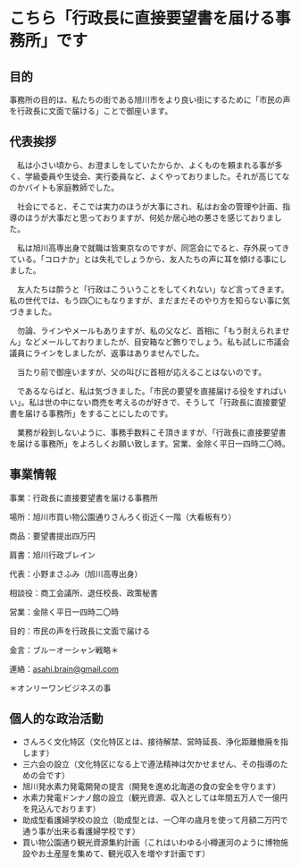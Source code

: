 # こちら「行政長に直接要望書を届ける事務所」です


## 目的
事務所の目的は、私たちの街である旭川市をより良い街にするために「市民の声を行政長に文面で届ける」ことで御座います。


## 代表挨拶
　私は小さい頃から、お澄ましをしていたからか、よくものを頼まれる事が多く、学級委員や生徒会、実行委員など、よくやっておりました。それが高じてなのかバイトも家庭教師でした。
 
　社会にでると、そこでは実力のほうが大事にされ、私はお金の管理や計画、指導のほうが大事だと思っておりますが、何処か居心地の悪さを感じておりました。
 
　私は旭川高専出身で就職は皆東京なのですが、同窓会にでると、存外戻ってきている。「コロナか」とは失礼でしょうから、友人たちの声に耳を傾ける事にしました。
 
　友人たちは酔うと「行政はこういうことをしてくれない」など言ってきます。私の世代では、もう四〇にもなりますが、まだまだそのやり方を知らない事に気づきました。
 
　勿論、ラインやメールもありますが、私の父など、首相に「もう耐えられません」などメールしておりましたが、目安箱など飾りでしょう。私も試しに市議会議員にラインをしましたが、返事はありませんでした。
 
　当たり前で御座いますが、父の叫びに首相が応えることはないのです。
 
　であるならばと、私は気づきました。「市民の要望を直接届ける役をすればいい」。私は世の中にない商売を考えるのが好きで、そうして「行政長に直接要望書を届ける事務所」をすることにしたのです。
 
　業務が殺到しないように、事務手数料こそ頂きますが、「行政長に直接要望書を届ける事務所」をよろしくお願い致します。営業、金除く平日一四時二〇時。

## 事業情報
事業：行政長に直接要望書を届ける事務所

場所：旭川市買い物公園通りさんろく街近く一階（大看板有り）

商品：要望書提出四万円

肩書：旭川行政ブレイン

代表：小野まさふみ（旭川高専出身）

相談役：商工会議所、退任校長、政策秘書

営業：金除く平日一四時二〇時

目的：市民の声を行政長に文面で届ける

金言：ブルーオーシャン戦略＊

連絡：asahi.brain@gmail.com

＊オンリーワンビジネスの事

## 個人的な政治活動
- さんろく文化特区（文化特区とは、接待解禁、営時延長、浄化距離撤廃を指します）
- 三六会の設立（文化特区になる上で遵法精神は欠かせません、その指導のための会です）
- 旭川発水素力発電開発の提言（開発を進め北海道の食の安全を守ります）
- 水素力発電ドンナノ館の設立（観光資源、収入としては年間五万人で一億円を見込んでおります）
- 助成型看護婦学校の設立（助成型とは、一〇年の歳月を使って月額二万円で通う事が出来る看護婦学校です）
- 買い物公園通り観光資源集約計画（これはいわゆる小樽運河のように博物施設やお土産屋を集めて、観光収入を増やす計画です）
